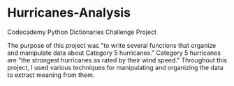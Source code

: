 # Hurricanes-Analysis
Codecademy Python Dictionaries Challenge Project

The purpose of this project was "to write several functions that organize and manipulate data about Category 5 hurricanes." Category 5 hurricanes are "the strongest hurricanes as rated by their wind speed." Throughout this project, I used various techniques for manipulating and organizing the data to extract meaning from them.
